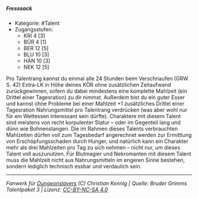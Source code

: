 <!---
Dies ist ein Fanwerk für DUNGEONSLAYERS (C) von Christian Kennig

Quellen:      [Bruder Grimms Talentpaket 3](https://www.f-space.de/ds4/downloads.html)
              [Talentbeschreibungen](https://www.f-space.de/ds4/tools-talentcards.html)
License:      [CC-BY-NC-SA 4.0](https://creativecommons.org/licenses/by-nc-sa/4.0/deed.de)
Richtlinien:  [Fanwerkrichtlinien](https://www.dungeonslayers.net/fanwerk-richtlinien/)
Autor:        Zauberlehrling
-->

  
##### Fresssack  
- Kategorie: #Talent  
- Zugangsstufen:  
  - KRI 4 [3]  
  - BÜR 4 [1]  
  - BER 12 [5]  
  - BLU 10 [3]  
  - HÄN 10 [3]  
  - NEK 12 [5]  

Pro Talentrang kannst du einmal alle 24 Stunden beim Verschnaufen (GRW S. 42) Extra-LK in Höhe deines KÖR ohne zusätzlichen Zeitaufwand zurückgewinnen, sofern du dabei mindestens eine komplette Mahlzeit (ein Drittel einer Tagesration) zu dir nimmst. Außerdem bist du ein guter Esser und kannst ohne Probleme bei einer Mahlzeit +1 zusätzliches Drittel einer Tagesration Nahrungsmittel pro Talentrang verdrücken (was aber wohl nur für ein Wettessen interessant sein dürfte). Charaktere mit diesem Talent sind meistens von recht korpulenter Statur – oder im Gegenteil lang und dünn wie Bohnenstangen. Die im Rahmen dieses Talents verbrauchten Mahlzeiten dürfen voll zum Tagesbedarf angerechnet werden zur Ermittlung von Erschöpfungsschaden durch Hunger, und natürlich kann ein Charakter mehr als drei Mahlzeiten pro Tag zu sich nehmen – nicht nur, um dieses Talent voll auszunutzen. Für Blutmagier und Nekromanten mit diesem Talent muss die Mahlzeit nicht aus Nahrungsmitteln im engeren Sinne bestehen, sondern lediglich technisch essbar und verdaulich sein.


___  
*Fanwerk für [Dungeonslayers](https://www.dungeonslayers.net/) (C) Christian Kennig | Quelle: Bruder Grimms Talentpaket 3 | Lizenz: [CC-BY-NC-SA 4.0](https://creativecommons.org/licenses/by-nc-sa/4.0/deed.de)*  